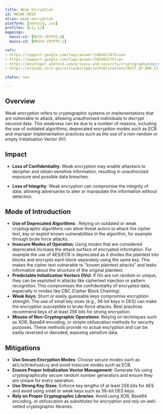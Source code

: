 ```yaml
---
title: Weak Encryption
id: MASWE-0020
alias: weak-encryption
platform: [android, ios]
profiles: [L1, L2]
mappings:
  masvs-v1: [MSTG-CRYPTO-4]
  masvs-v2: [MASVS-CRYPTO-1]

refs:
- https://support.google.com/faqs/answer/10046138?hl=en
- https://support.google.com/faqs/answer/9450925?hl=en
- https://developer.android.com/privacy-and-security/cryptography#deprecated-functionality
- https://nvlpubs.nist.gov/nistpubs/SpecialPublications/NIST.SP.800-131Ar2.pdf

status: new

---
```


## Overview

Weak encryption refers to cryptographic systems or implementations that are vulnerable to attack, allowing unauthorised individuals to decrypt secured data. This weakness can be due to a number of reasons, including the use of outdated algorithms, deprecated encryption modes such as ECB and improper implementation practices such as the use of a non-random or empty Initialisation Vector (IV).

## Impact

- **Loss of Confidentiality**: Weak encryption may enable attackers to decipher and obtain sensitive information, resulting in unauthorized exposure and possible data breaches.

- **Loss of Integrity**: Weak encryption can compromise the integrity of data, allowing adversaries to alter or manipulate the information without detection.

## Mode of Introduction

- **Use of Deprecated Algorithms** : Relying on outdated or weak cryptographic algorithms can allow threat actors to attack the cipher text, key or exploit known vulnerabilities in the algorithm, for example through brute force attacks.
- **Insecure Modes of Operation**:  Using modes that are considered deprecated increase the attack surface of encrypted information. For example the use of AES/ECB is deprecated as it divides the plaintext into blocks and encrypts each block separately using the same key. This makes the cipher text vulnerable to "known plaintext attacks" and leaks information about the structure of the original plaintext.
- **Predictable Initialization Vectors (IVs)**: If IVs are not random or unique, they can be exploited in attacks like ciphertext injection or pattern recognition. This compromises the confidentiality of encrypted data, especially in modes like CBC (Cipher Block Chaining).
- **Weak Keys**: Short or easily guessable keys compromise encryption strength. The use of small key sizes (e.g., 56-bit keys in DES) can make the encryption susceptible to brute-force attacks. Best practices recommend keys of at least 256 bits for strong encryption.
- **Misuse of Non-Cryptographic Operations**: Relying on techniques such as XOR, Base64 encoding, or simple obfuscation methods for security purposes. These methods provide no actual encryption and can be easily reversed or decoded, exposing sensitive data.

## Mitigations

- **Use Secure Encryption Modes**: Choose secure modes such as `AES/GCM/NoPadding` and avoid insecure modes such as ECB.  
- **Ensure Proper Initialization Vector Management**: Generate IVs using cryptographically secure random number generators and ensure they are unique for every operation.
- **Use Strong Key Sizes**: Enforce key lengths of at least 256 bits for AES and avoid using small or weak keys such as 56-bit DES keys.  
- **Rely on Proper Cryptographic Libraries**: Avoid using XOR, Base64 encoding, or obfuscation as substitutes for encryption and rely on well-vetted cryptographic libraries.
